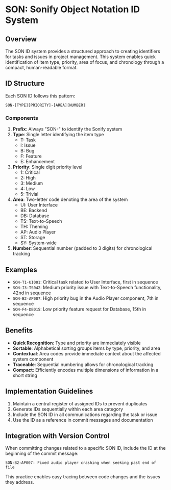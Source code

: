 # SON: Sonify Object Notation ID System

## Overview

The SON ID system provides a structured approach to creating identifiers for tasks and issues in project management. This system enables quick identification of item type, priority, area of focus, and chronology through a compact, human-readable format.

## ID Structure

Each SON ID follows this pattern:

```
SON-[TYPE][PRIORITY]-[AREA][NUMBER]
```

### Components

1. **Prefix**: Always "SON-" to identify the Sonify system
2. **Type**: Single letter identifying the item type
   - T: Task
   - I: Issue
   - B: Bug
   - F: Feature
   - E: Enhancement
3. **Priority**: Single digit priority level
   - 1: Critical
   - 2: High
   - 3: Medium
   - 4: Low
   - 5: Trivial
4. **Area**: Two-letter code denoting the area of the system
   - UI: User Interface
   - BE: Backend
   - DB: Database
   - TS: Text-to-Speech
   - TH: Theming
   - AP: Audio Player
   - ST: Storage
   - SY: System-wide
5. **Number**: Sequential number (padded to 3 digits) for chronological tracking

## Examples

- `SON-T1-UI001`: Critical task related to User Interface, first in sequence
- `SON-I3-TS042`: Medium priority issue with Text-to-Speech functionality, 42nd in sequence
- `SON-B2-AP007`: High priority bug in the Audio Player component, 7th in sequence
- `SON-F4-DB015`: Low priority feature request for Database, 15th in sequence

## Benefits

- **Quick Recognition**: Type and priority are immediately visible
- **Sortable**: Alphabetical sorting groups items by type, priority, and area
- **Contextual**: Area codes provide immediate context about the affected system component
- **Traceable**: Sequential numbering allows for chronological tracking
- **Compact**: Efficiently encodes multiple dimensions of information in a short string

## Implementation Guidelines

1. Maintain a central register of assigned IDs to prevent duplicates
2. Generate IDs sequentially within each area category
3. Include the SON ID in all communications regarding the task or issue
4. Use the ID as a reference in commit messages and documentation

## Integration with Version Control

When committing changes related to a specific SON ID, include the ID at the beginning of the commit message:

```
SON-B2-AP007: Fixed audio player crashing when seeking past end of file
```

This practice enables easy tracing between code changes and the issues they address.
